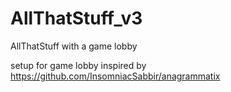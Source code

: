 # AllThatStuff_v3
AllThatStuff with a game lobby

setup for game lobby inspired by https://github.com/InsomniacSabbir/anagrammatix
